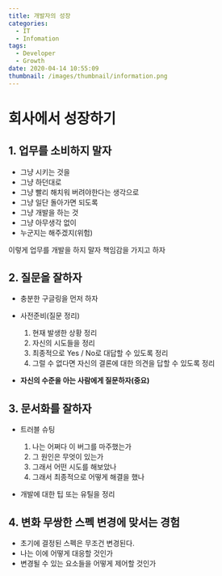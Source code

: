```yaml
---
title: 개발자의 성장
categories:
  - IT
  - Infomation
tags:
  - Developer
  - Growth
date: 2020-04-14 10:55:09
thumbnail: /images/thumbnail/information.png
---
```


# 회사에서 성장하기

## 1. 업무를 소비하지 말자

- 그냥 시키는 것을
- 그냥 하던대로
- 그냥 빨리 해치워 버려야한다는 생각으로
- 그냥 일단 돌아가면 되도록
- 그냥 개발을 하는 것
- 그냥 아무생각 없이
- 누군지는 해주겠지(위험)

이렇게 업무를 개발을 하지 말자 책임감을 가지고 하자

## 2. 질문을 잘하자

- 충분한 구글링을 먼저 하자
- 사전준비(질문 정리)

  1. 현재 발생한 상황 정리
  2. 자신의 시도들을 정리
  3. 최종적으로 Yes / No로 대답할 수 있도록 정리
  4. 그럴 수 없다면 자신의 결론에 대한 의견을 답할 수 있도록 정리

- **자신의 수준을 아는 사람에게 질문하자(중요)**

## 3. 문서화를 잘하자

- 트러블 슈팅

  1.  나는 어쩌다 이 버그를 마주했는가
  2.  그 원인은 무엇이 있는가
  3.  그래서 어떤 시도를 해보았나
  4.  그래서 최종적으로 어떻게 해결을 했나

- 개발에 대한 팁 또는 유틸을 정리

## 4. 변화 무쌍한 스펙 변경에 맞서는 경험

- 초기에 결정된 스펙은 무조건 변경된다.
- 나는 이에 어떻게 대응할 것인가
- 변경될 수 있는 요소들을 어떻게 제어할 것인가
